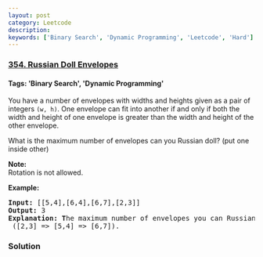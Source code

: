 ```yaml
---
layout: post
category: Leetcode
description: 
keywords: ['Binary Search', 'Dynamic Programming', 'Leetcode', 'Hard']
---
```

### [354. Russian Doll Envelopes](https://leetcode.com/problems/russian-doll-envelopes)

#### Tags: 'Binary Search', 'Dynamic Programming'

<div class="content__u3I1 question-content__JfgR"><div><p>You have a number of envelopes with widths and heights given as a pair of integers <code>(w, h)</code>. One envelope can fit into another if and only if both the width and height of one envelope is greater than the width and height of the other envelope.</p>
<p>What is the maximum number of envelopes can you Russian doll? (put one inside other)</p>
<p><b>Note:</b><br/>
Rotation is not allowed.</p>
<p><strong>Example:</strong></p>
<div>
<pre><strong>Input: </strong><span id="example-input-1-1">[[5,4],[6,4],[6,7],[2,3]]</span>
<strong>Output: </strong><span id="example-output-1">3 
<strong>Explanation: T</strong></span>he maximum number of envelopes you can Russian doll is <code>3</code> ([2,3] =&gt; [5,4] =&gt; [6,7]).
</pre>
</div>
</div></div>

### Solution
